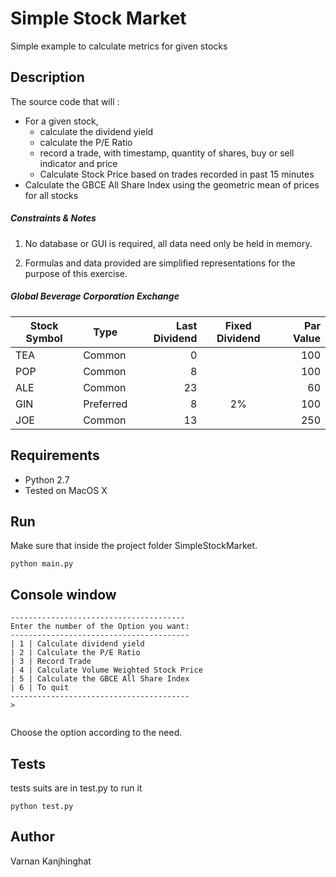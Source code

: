 # Simple Stock Market
Simple example to calculate metrics for given stocks

## Description
The source code that will :

- For a given stock, 
    - calculate the dividend yield
    - calculate the P/E Ratio
    - record a trade, with timestamp, quantity of shares, buy or sell indicator and price
    - Calculate Stock Price based on trades recorded in past 15 minutes
- Calculate the GBCE All Share Index using the geometric mean of prices for all stocks

##### Constraints & Notes

1.	No database or GUI is required, all data need only be held in memory.

2.	Formulas and data provided are simplified representations for the purpose of this exercise.

##### Global Beverage Corporation Exchange

Stock Symbol  | Type | Last Dividend | Fixed Dividend | Par Value
------------- | ---- | ------------: | :------------: | --------: 
TEA           | Common    | 0  |    | 100
POP           | Common    | 8  |    | 100
ALE           | Common    | 23 |    | 60
GIN           | Preferred | 8  | 2% | 100
JOE           | Common    | 13 |    | 250




## Requirements

- Python 2.7
- Tested on MacOS X

## Run

Make sure that inside the project folder SimpleStockMarket.

```
python main.py
```

## Console window

```
---------------------------------------
Enter the number of the Option you want:
----------------------------------------
| 1 | Calculate dividend yield
| 2 | Calculate the P/E Ratio
| 3 | Record Trade
| 4 | Calculate Volume Weighted Stock Price 
| 5 | Calculate the GBCE All Share Index
| 6 | To quit
----------------------------------------
>


```

Choose the option according to the need.


## Tests

tests suits are in test.py to run it

```
python test.py
```

## Author

Varnan Kanjhinghat


